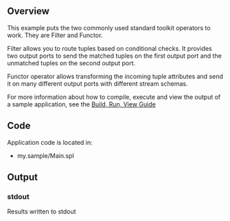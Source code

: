 ## Overview
This example puts the two commonly used standard toolkit operators to work. They are Filter and Functor. 

Filter allows you to route tuples based on conditional checks. It provides two output ports to send the matched tuples on the first output port and the unmatched tuples on the second output port. 

Functor operator allows transforming the incoming tuple attributes and send it on many different output ports with different stream schemas.

For more information about how to compile, execute and view the output of a sample application, see the [Build, Run, View Guide](../../BuildRunView.md)

## Code
Application code is located in:
* my.sample/Main.spl 

## Output

### stdout 
Results written to stdout
